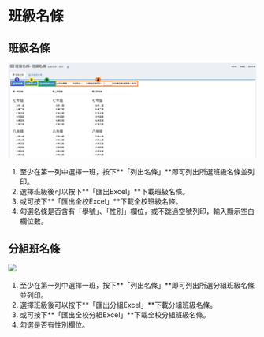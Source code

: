 # 班級名條

## 班級名條

![](../.gitbook/assets/name-form-list.png)

1. 至少在第一列中選擇一班，按下**「列出名條」**即可列出所選班級名條並列印。
2. 選擇班級後可以按下**「匯出Excel」**下載班級名條。
3. 或可按下**「匯出全校Excel」**下載全校班級名條。
4. 勾選名條是否含有「學號」、「性別」欄位，或不跳過空號列印，輸入顯示空白欄位數。

## 分組班名條

![](../.gitbook/assets/grouping\_name.png)

1. 至少在第一列中選擇一班，按下**「列出名條」**即可列出所選分組班級名條並列印。
2. 選擇班級後可以按下**「匯出分組Excel」**下載分組班級名條。
3. 或可按下**「匯出全校分組Excel」**下載全校分組班級名條。
4. 勾選是否有性別欄位。
